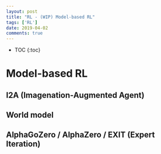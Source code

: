 ```yaml
---
layout: post
title: "RL - (WIP) Model-based RL"
tags: ['RL']
date: 2019-04-02
comments: true
---
```


* TOC
{:toc}

# Model-based RL

## I2A (Imagenation-Augmented Agent)
## World model
## AlphaGoZero / AlphaZero / EXIT (Expert Iteration)
